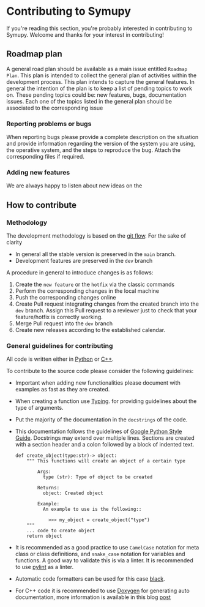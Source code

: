 # Contributing to Symupy

If you're reading this section, you're probably interested in contributing to Symupy. Welcome and thanks for your interest in contributing!

## Roadmap plan

A general road plan should be available as a main issue entitled `Roadmap Plan`. This plan is intended to collect the general plan of activities within the development process. This plan intends to capture the general features. In general the intention of the plan is to keep a list of pending topics to work on. These pending topics could be: new features, bugs, documentation issues. Each one of the topics listed in the general plan should be associated to the corresponding issue 

### Reporting problems or bugs 

When reporting bugs please provide a complete description on the situation and provide information regarding the version of the system you are using, the operative system, and the steps to reproduce the bug. Attach the corresponding files if required. 
### Adding new features 

We are always happy to listen about new ideas on the 

## How to contribute 

### Methodology 

The development methodology is based on the [git flow](https://danielkummer.github.io/git-flow-cheatsheet/).  For the sake of clarity

- In general all the stable version is preserved in the `main` branch. 
- Development features are preserved in the `dev` branch 

A procedure in general to introduce changes is as follows: 

1. Create the `new feature` or the `hotfix` via the classic commands 
2. Perform the corresponding changes in the local machine 
3. Push the corresponding changes online 
4. Create Pull request integrating changes from the created branch into the `dev` branch. Assign this Pull request to a reviewer just to check that your feature/hotfix is correctly working. 
5. Merge Pull request into the `dev` branch 
6. Create new releases according to the established calendar. 
  

### General guidelines for contributing 

All code is written either in [Python](https://www.python.org) or [C++](https://isocpp.org). 

To contribute to the source code please consider the following guidelines:

- Important when adding new functionalities please document with examples as fast as they are created. 
- When creating a function use [Typing](https://docs.python.org/3/library/typing.html). for providing guidelines about the type of arguments.
- Put the majority of the documentation in the ``docstrings`` of the code. 
- This documentation follows the guidelines of [Google Python Style Guide](https://google.github.io/styleguide/pyguide.html). Docstrings may extend over multiple lines. Sections are created with a section header and a colon followed by a block of indented text.

  ```
  def create_object(type:str)-> object:
      """ This functions will create an object of a certain type 

          Args:
            type (str): Type of object to be created 

          Returns: 
            object: Created object 

          Example: 
            An example to use is the following::

              >>> my_object = create_object("type")
      """
      ... code to create object
      return object
  ```

- It is recommended as a good practice to use `CamelCase` notation for meta class or class definitions, and `snake_case` notation for variables and functions. A good way to validate this is via a linter. It is recommended to use [pylint](https://pylint.org) as a linter. 
- Automatic code formatters can be used for this case [black](https://black.readthedocs.io/en/stable/?badge=stable). 
- For C++ code it is recommended to use [Doxygen](https://www.doxygen.nl/manual/docblocks.html) for generating auto documentation, more information is available in this blog [post](https://devblogs.microsoft.com/cppblog/clear-functional-c-documentation-with-sphinx-breathe-doxygen-cmake/)
